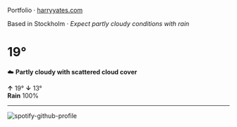Portfolio · [harryyates.com](https://harryyates.com)

<!-- WEATHER_START -->
Based in Stockholm · *Expect partly cloudy conditions with rain*

# 19°
☁️ **Partly cloudy with scattered cloud cover**

**↑** 19° **↓** 13°  
**Rain** 100%

---
<!-- WEATHER_END -->

<p align="left">
  <a>
    <img src="https://spotify-github-profile.kittinanx.com/api/view?uid=bigbello&cover_image=true&theme=natemoo-re&show_offline=true&background_color=121212&interchange=false&bar_color=53b14f&bar_color_cover=false" alt="spotify-github-profile">
  </a>
</p>